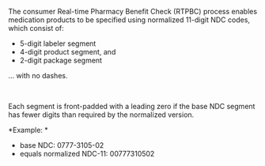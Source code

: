 The consumer Real-time Pharmacy Benefit Check (RTPBC) process enables medication products to be specified using normalized 11-digit NDC codes, which consist of:

- 5-digit labeler segment
- 4-digit product segment, and
- 2-digit package segment

... with no dashes. 

<br/>

Each segment is front-padded with a leading zero if the base NDC segment has fewer digits than required by the normalized version. 

*Example: *

- base NDC: 0777-3105-02
- equals normalized NDC-11: 00777310502

<br/>
